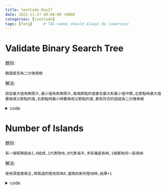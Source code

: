 ```yaml
---
title: leetCode Day27
date: 2022-11-27 00:00:00 +0800
categories: [leetCode]
tags: [Tang]     # TAG names should always be lowercase
---
```


# Validate Binary Search Tree

題目:

    驗證是否為二分搜尋樹



解法:

    設定最大值為無限大,最小值為負無限大,每個節點的值會在最大和最小值中間,左節點時最大值要換成父節點的值,右節點時最小時要換成父節點的值,都有符合的話就為二分搜尋樹


<details> <summary>code</summary>
<pre><code>
/**
 * Definition for a binary tree node.
 * type TreeNode struct {
 *     Val int
 *     Left *TreeNode
 *     Right *TreeNode
 * }
 */
func isValidBST(root *TreeNode) bool {
    max := math.MaxInt64
    min := math.MinInt64
    
    return check(root.Left, root.Val, min) && check(root.Right, max, root.Val)
}

func check(root *TreeNode, max int, min int) bool {
    if root == nil {
        return true
    }
    
    if root.Val < max && root.Val > min {
        return check(root.Left, root.Val, min) && check(root.Right, max, root.Val)
    } else {
        return false
    }
    
    return true
}
</code></pre>
</details>


# Number of Islands

題目:

    有一個矩陣是由1,0組成,1代表陸地,0代表海洋,求有幾座島嶼,1相鄰為同一座島嶼



解法:

    使用深度搜尋法,將跑過的陸地設為0,當跑到新的陸地時,結果+1


<details> <summary>code</summary>
<pre><code>
func numIslands(grid [][]byte) int {
    var result int
    m := len(grid)
    n := len(grid[0])
    
    for x := 0; x < m; x++ {
        for y := 0; y < n; y++ {
            if grid[x][y] == '1' {
                result += 1
                dfs(&grid, x, y, m, n)
            }
        }
    }
    
    return result
}

func dfs(grid *[][]byte, x int, y int, m int, n int) {
    if x < 0 || x >= m || y < 0 || y >= n || (*grid)[x][y] == '0' {
        return
    }
    (*grid)[x][y] = '0'
    dfs(grid, x + 1, y, m, n)
    dfs(grid, x - 1, y, m, n)
    dfs(grid, x, y + 1, m, n)
    dfs(grid, x, y - 1, m, n)
}
</code></pre>
</details>